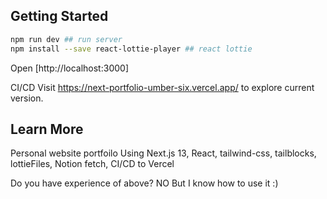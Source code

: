 

## Getting Started


```bash
npm run dev ## run server
npm install --save react-lottie-player ## react lottie
```

Open [http://localhost:3000]

CI/CD
Visit https://next-portfolio-umber-six.vercel.app/ to explore current version.

## Learn More
Personal website portfoilo
Using Next.js 13, React, tailwind-css, tailblocks, lottieFiles, Notion fetch, CI/CD to Vercel

Do you have experience of above? NO
But I know how to use it :)

